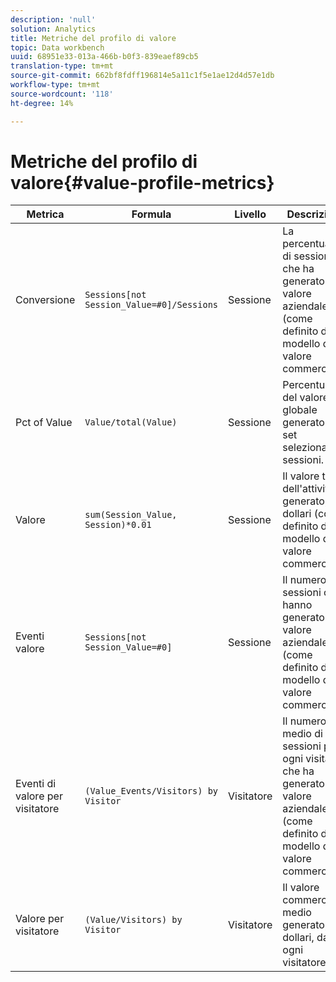 ```yaml
---
description: 'null'
solution: Analytics
title: Metriche del profilo di valore
topic: Data workbench
uuid: 68951e33-013a-466b-b0f3-839eaef89cb5
translation-type: tm+mt
source-git-commit: 662bf8fdff196814e5a11c1f5e1ae12d4d57e1db
workflow-type: tm+mt
source-wordcount: '118'
ht-degree: 14%

---
```



# Metriche del profilo di valore{#value-profile-metrics}

| Metrica | Formula | Livello | Descrizione |
|---|---|---|---|
| Conversione | `Sessions[not Session_Value=#0]/Sessions` | Sessione | La percentuale di sessioni che ha generato il valore aziendale (come definito dal modello del valore commerciale). |
| Pct of Value | `Value/total(Value)` | Sessione | Percentuale del valore globale generato dal set selezionato di sessioni. |
| Valore | `sum(Session_Value, Session)*0.01` | Sessione | Il valore totale dell&#39;attività generato, in dollari (come definito dal modello del valore commerciale). |
| Eventi valore | `Sessions[not Session_Value=#0]` | Sessione | Il numero di sessioni che hanno generato il valore aziendale (come definito dal modello di valore commerciale). |
| Eventi di valore per visitatore | `(Value_Events/Visitors) by Visitor` | Visitatore | Il numero medio di sessioni per ogni visitatore che ha generato valore aziendale (come definito dal modello di valore commerciale). |
| Valore per visitatore | `(Value/Visitors) by Visitor` | Visitatore | Il valore commerciale medio generato, in dollari, da ogni visitatore. |
